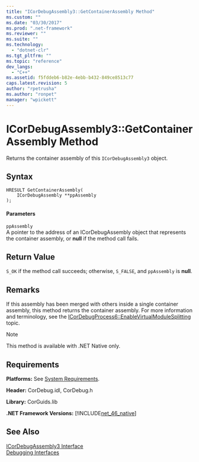 ```yaml
---
title: "ICorDebugAssembly3::GetContainerAssembly Method"
ms.custom: ""
ms.date: "03/30/2017"
ms.prod: ".net-framework"
ms.reviewer: ""
ms.suite: ""
ms.technology: 
  - "dotnet-clr"
ms.tgt_pltfrm: ""
ms.topic: "reference"
dev_langs: 
  - "C++"
ms.assetid: f5fddeb6-b82e-4ebb-b432-849ce8513c77
caps.latest.revision: 5
author: "rpetrusha"
ms.author: "ronpet"
manager: "wpickett"
---
```

# ICorDebugAssembly3::GetContainerAssembly Method
Returns the container assembly of this `ICorDebugAssembly3` object.  
  
## Syntax  
  
```  
HRESULT GetContainerAssembly(  
    ICorDebugAssembly **ppAssembly  
);  
```  
  
#### Parameters  
 `ppAssembly`  
 A pointer to the address of an ICorDebugAssembly object that represents the container assembly, or **null** if the method call fails.  
  
## Return Value  
 `S_OK` if the method call succeeds; otherwise, `S_FALSE`, and `ppAssembly` is **null**.  
  
## Remarks  
 If this assembly has been merged with others inside a single container assembly, this method returns the container assembly. For more information and terminology, see the [ICorDebugProcess6::EnableVirtualModuleSplitting](../../../../docs/framework/unmanaged-api/debugging/icordebugprocess6-enablevirtualmodulesplitting-method.md) topic.  
  
> [!NOTE]
>  This method is available with .NET Native only.  
  
## Requirements  
 **Platforms:** See [System Requirements](../../../../docs/framework/get-started/system-requirements.md).  
  
 **Header:** CorDebug.idl, CorDebug.h  
  
 **Library:** CorGuids.lib  
  
 **.NET Framework Versions:** [!INCLUDE[net_46_native](../../../../includes/net-46-native-md.md)]  
  
## See Also  
 [ICorDebugAssembly3 Interface](../../../../docs/framework/unmanaged-api/debugging/icordebugassembly3-interface.md)   
 [Debugging Interfaces](../../../../docs/framework/unmanaged-api/debugging/debugging-interfaces.md)
